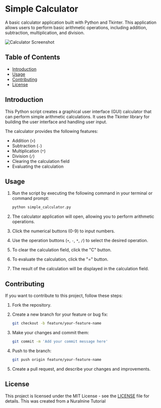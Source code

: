 # Simple Calculator

A basic calculator application built with Python and Tkinter. This application allows users to perform basic arithmetic operations, including addition, subtraction, multiplication, and division.

![Calculator Screenshot](calculator_screenshot.png)

## Table of Contents

- [Introduction](#introduction)
- [Usage](#usage)
- [Contributing](#contributing)
- [License](#license)

## Introduction

This Python script creates a graphical user interface (GUI) calculator that can perform simple arithmetic calculations. It uses the Tkinter library for building the user interface and handling user input.

The calculator provides the following features:
- Addition (`+`)
- Subtraction (`-`)
- Multiplication (`*`)
- Division (`/`)
- Clearing the calculation field
- Evaluating the calculation

## Usage

1. Run the script by executing the following command in your terminal or command prompt:

   ```bash
   python simple_calculator.py
   ```

2. The calculator application will open, allowing you to perform arithmetic operations.

3. Click the numerical buttons (0-9) to input numbers.

4. Use the operation buttons (`+`, `-`, `*`, `/`) to select the desired operation.

5. To clear the calculation field, click the "C" button.

6. To evaluate the calculation, click the "=" button.

7. The result of the calculation will be displayed in the calculation field.

## Contributing

If you want to contribute to this project, follow these steps:

1. Fork the repository.

2. Create a new branch for your feature or bug fix:

   ```bash
   git checkout -b feature/your-feature-name
   ```

3. Make your changes and commit them:

   ```bash
   git commit -m 'Add your commit message here'
   ```

4. Push to the branch:

   ```bash
   git push origin feature/your-feature-name
   ```

5. Create a pull request, and describe your changes and improvements.

## License

This project is licensed under the MIT License - see the [LICENSE](LICENSE) file for details.
This was created from a Nuralnine Tutorial
